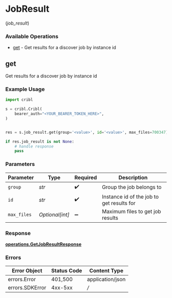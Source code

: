 # JobResult
(*job_result*)

### Available Operations

* [get](#get) - Get results for a discover job by instance id

## get

Get results for a discover job by instance id

### Example Usage

```python
import cribl

s = cribl.Cribl(
    bearer_auth="<YOUR_BEARER_TOKEN_HERE>",
)


res = s.job_result.get(group='<value>', id='<value>', max_files=700347)

if res.job_result is not None:
    # handle response
    pass

```

### Parameters

| Parameter                                 | Type                                      | Required                                  | Description                               |
| ----------------------------------------- | ----------------------------------------- | ----------------------------------------- | ----------------------------------------- |
| `group`                                   | *str*                                     | :heavy_check_mark:                        | Group the job belongs to                  |
| `id`                                      | *str*                                     | :heavy_check_mark:                        | Instance id of the job to get results for |
| `max_files`                               | *Optional[int]*                           | :heavy_minus_sign:                        | Maximum files to get job results          |


### Response

**[operations.GetJobResultResponse](../../models/operations/getjobresultresponse.md)**
### Errors

| Error Object     | Status Code      | Content Type     |
| ---------------- | ---------------- | ---------------- |
| errors.Error     | 401,500          | application/json |
| errors.SDKError  | 4xx-5xx          | */*              |
